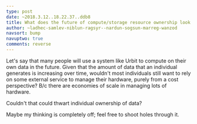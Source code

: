```yaml
---
type: post
date: ~2018.3.12..18.22.37..ddb8
title: What does the future of compute/storage resource ownership look like if Urbit becomes ubiquitous?
author: ~ladhec-samlev-niblun-ragsyr--nardun-sogsun-marreg-wanzod
navsort: bump
navuptwo: true
comments: reverse
---
```


Let's say that many people will use a system like Urbit to compute on their own data in the future. Given that the amount of data that an individual generates is increasing over time, wouldn't most individuals still want to rely on some external service to manage their hardware, purely from a cost perspective? B/c there are economies of scale in managing lots of hardware.

Couldn't that could thwart individual ownership of data?

Maybe my thinking is completely off; feel free to shoot holes through it.

